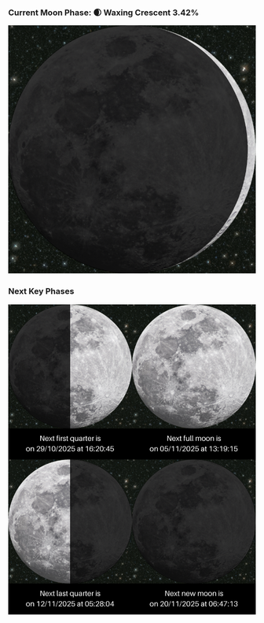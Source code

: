 ### Current Moon Phase: 🌒 Waxing Crescent 3.42%
![Moon Phase](moonphase.png)
### Next Key Phases
![Gallery](gallery.png)